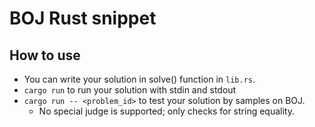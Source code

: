 # BOJ Rust snippet

## How to use
- You can write your solution in solve() function in `lib.rs`.
- `cargo run` to run your solution with stdin and stdout
- `cargo run -- <problem_id>` to test your solution by samples on BOJ.
  - No special judge is supported; only checks for string equality.